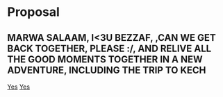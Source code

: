 # Proposal
<html>
<head>
	<meta charset="utf-8">
	<meta http-equiv="X-UA-Compatible" content="IE=edge">
	<title>Love Expression</title>
	<link rel="stylesheet" href="style.css">
</head>
<body>
	<div class="container">
		<div class="love">
			<h2>MARWA SALAAM, I<3U BEZZAF, <span>,CAN WE GET BACK TOGETHER, PLEASE :/, AND RELIVE ALL THE GOOD MOMENTS TOGETHER IN A NEW ADVENTURE, INCLUDING THE TRIP TO</span> KECH</h2>
			<a id="yes" href="yess.html">Yes</a>
			<a id="yes" href="yes.html">Yes</a>
		</div>
	</div>
</body>
</html>
